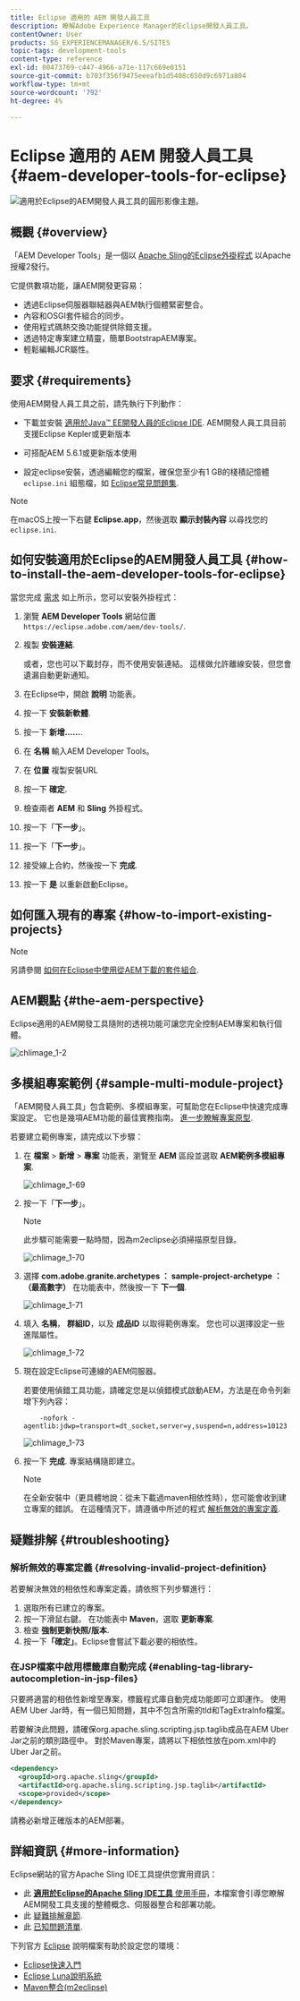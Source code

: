 ```yaml
---
title: Eclipse 適用的 AEM 開發人員工具
description: 瞭解Adobe Experience Manager的Eclipse開發人員工具。
contentOwner: User
products: SG_EXPERIENCEMANAGER/6.5/SITES
topic-tags: development-tools
content-type: reference
exl-id: 00473769-c447-4966-a71e-117c669e0151
source-git-commit: b703f356f9475eeeafb1d5408c650d9c6971a804
workflow-type: tm+mt
source-wordcount: '792'
ht-degree: 4%

---
```


# Eclipse 適用的 AEM 開發人員工具{#aem-developer-tools-for-eclipse}

![適用於Eclipse的AEM開發人員工具的圓形影像主題。](do-not-localize/chlimage_1-9.png)

## 概觀 {#overview}

「AEM Developer Tools」是一個以 [Apache Sling的Eclipse外掛程式](https://sling.apache.org/documentation/development/ide-tooling.html) 以Apache授權2發行。

它提供數項功能，讓AEM開發更容易：

* 透過Eclipse伺服器聯結器與AEM執行個體緊密整合。
* 內容和OSGI套件組合的同步。
* 使用程式碼熱交換功能提供除錯支援。
* 透過特定專案建立精靈，簡單BootstrapAEM專案。
* 輕鬆編輯JCR屬性。

## 要求 {#requirements}

使用AEM開發人員工具之前，請先執行下列動作：

* 下載並安裝 [適用於Java™ EE開發人員的Eclipse IDE](https://www.eclipse.org/downloads/packages/release/luna/r/eclipse-ide-java-ee-developers). AEM開發人員工具目前支援Eclipse Kepler或更新版本

* 可搭配AEM 5.6.1或更新版本使用
* 設定eclipse安裝，透過編輯您的檔案，確保您至少有1 GB的棧積記憶體 `eclipse.ini` 組態檔，如 [Eclipse常見問題集](https://wiki.eclipse.org/FAQ_How_do_I_increase_the_heap_size_available_to_Eclipse%3F).

>[!NOTE]
>
>在macOS上按一下右鍵 **Eclipse.app**，然後選取 **顯示封裝內容** 以尋找您的 `eclipse.ini`.

## 如何安裝適用於Eclipse的AEM開發人員工具 {#how-to-install-the-aem-developer-tools-for-eclipse}

當您完成 [需求](#requirements) 如上所示，您可以安裝外掛程式：

1. 瀏覽 **AEM Developer Tools** 網站位置 `https://eclipse.adobe.com/aem/dev-tools/`.

1. 複製 **安裝連結**.

   或者，您也可以下載封存，而不使用安裝連結。 這樣做允許離線安裝，但您會遺漏自動更新通知。

1. 在Eclipse中，開啟 **說明** 功能表。
1. 按一下 **安裝新軟體**.
1. 按一下 **新增……**.
1. 在 **名稱** 輸入AEM Developer Tools。
1. 在 **位置** 複製安裝URL
1. 按一下 **確定**.
1. 檢查兩者 **AEM** 和 **Sling** 外掛程式。
1. 按一下「**下一步**」。
1. 按一下「**下一步**」。
1. 接受線上合約，然後按一下 **完成**.
1. 按一下 **是** 以重新啟動Eclipse。

## 如何匯入現有的專案 {#how-to-import-existing-projects}

>[!NOTE]
>
>另請參閱 [如何在Eclipse中使用從AEM下載的套件組合](https://stackoverflow.com/questions/29699726/how-to-work-with-a-bundle-in-eclipse-when-it-was-downloaded-from-aem/29705407#29705407).

## AEM觀點 {#the-aem-perspective}

Eclipse適用的AEM開發工具隨附的透視功能可讓您完全控制AEM專案和執行個體。

![chlimage_1-2](assets/chlimage_1-2a.jpeg)

## 多模組專案範例 {#sample-multi-module-project}

「AEM開發人員工具」包含範例、多模組專案，可幫助您在Eclipse中快速完成專案設定。 它也是幾項AEM功能的最佳實務指南。 [進一步瞭解專案原型](https://github.com/adobe/aem-project-archetype).

若要建立範例專案，請完成以下步驟：

1. 在 **檔案** > **新增** > **專案** 功能表，瀏覽至 **AEM** 區段並選取 **AEM範例多模組專案**.

   ![chlimage_1-69](assets/chlimage_1-69a.png)

1. 按一下「**下一步**」。

   >[!NOTE]
   >
   >此步驟可能需要一點時間，因為m2eclipse必須掃描原型目錄。

   ![chlimage_1-70](assets/chlimage_1-70a.png)

1. 選擇 **com.adobe.granite.archetypes ： sample-project-archetype ： （最高數字）** 在功能表中，然後按一下 **下一個**.

   ![chlimage_1-71](assets/chlimage_1-71a.png)

1. 填入 **名稱**， **群組ID**，以及 **成品ID** 以取得範例專案。 您也可以選擇設定一些進階屬性。

   ![chlimage_1-72](assets/chlimage_1-72a.png)

1. 現在設定Eclipse可連線的AEM伺服器。

   若要使用偵錯工具功能，請確定您是以偵錯模式啟動AEM，方法是在命令列新增下列內容：

   ```
       -nofork -agentlib:jdwp=transport=dt_socket,server=y,suspend=n,address=10123
   ```

   ![chlimage_1-73](assets/chlimage_1-73a.png)

1. 按一下 **完成**. 專案結構隨即建立。

   >[!NOTE]
   >
   >在全新安裝中（更具體地說：從未下載過maven相依性時），您可能會收到建立專案的錯誤。 在這種情況下，請遵循中所述的程式 [解析無效的專案定義](#resolving-invalid-project-definition).

## 疑難排解 {#troubleshooting}

### 解析無效的專案定義 {#resolving-invalid-project-definition}

若要解決無效的相依性和專案定義，請依照下列步驟進行：

1. 選取所有已建立的專案。
1. 按一下滑鼠右鍵。 在功能表中 **Maven**，選取 **更新專案**.
1. 檢查 **強制更新快照/版本**.
1. 按一下&#x200B;**「確定」**。Eclipse會嘗試下載必要的相依性。

### 在JSP檔案中啟用標籤庫自動完成 {#enabling-tag-library-autocompletion-in-jsp-files}

只要將適當的相依性新增至專案，標籤程式庫自動完成功能即可立即運作。 使用AEM Uber Jar時，有一個已知問題，其中不包含所需的tld和TagExtraInfo檔案。

若要解決此問題，請確保org.apache.sling.scripting.jsp.taglib成品在AEM Uber Jar之前的類別路徑中。 對於Maven專案，請將以下相依性放在pom.xml中的Uber Jar之前。

```xml
<dependency>
  <groupId>org.apache.sling</groupId>
  <artifactId>org.apache.sling.scripting.jsp.taglib</artifactId>
  <scope>provided</scope>
</dependency>
```

請務必新增正確版本的AEM部署。

## 詳細資訊 {#more-information}

Eclipse網站的官方Apache Sling IDE工具提供您實用資訊：

* 此 [**適用於Eclipse的Apache Sling IDE工具** 使用手冊](https://sling.apache.org/documentation/development/ide-tooling.html)，本檔案會引導您瞭解AEM開發工具支援的整體概念、伺服器整合和部署功能。
* 此 [疑難排解章節](https://sling.apache.org/documentation/development/ide-tooling.html#troubleshooting).
* 此 [已知問題清單](https://sling.apache.org/documentation/development/ide-tooling.html#known-issues).

下列官方 [Eclipse](https://www.eclipse.org/) 說明檔案有助於設定您的環境：

* [Eclipse快速入門](https://eclipseide.org/getting-started/)
* [Eclipse Luna說明系統](https://help.eclipse.org/latest/index.jsp)
* [Maven整合(m2eclipse)](https://www.eclipse.org/m2e/)

